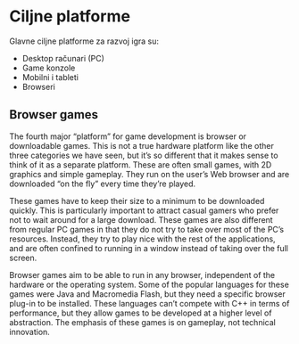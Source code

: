 # Ciljne platforme

Glavne ciljne platforme za razvoj igra su:
* Desktop računari (PC)
* Game konzole
* Mobilni i tableti
* Browseri

## Browser games

The fourth major “platform” for game development is browser or downloadable games. This is not a true hardware platform like the other three categories we have seen, but it’s so different that it makes sense to think of it as a separate platform. These are often small games, with 2D graphics and simple gameplay. They run on the user’s Web browser and are downloaded “on the fly” every time they’re played.

These games have to keep their size to a minimum to be downloaded quickly. This is particularly important to attract casual gamers who prefer not to wait around for a large download. These games are also different from regular PC games in that they do not try to take over most of the PC’s resources. Instead, they try to play nice with the rest of the applications, and are often confined to running in a window instead of taking over the full screen.

Browser games aim to be able to run in any browser, independent of the hardware or the operating system. Some of the popular languages for these games were Java and Macromedia Flash, but they need a specific browser plug-in to be installed. These languages can’t compete with C++ in terms of performance, but they allow games to be developed at a higher level of abstraction. The emphasis of these games is on gameplay, not technical innovation.
